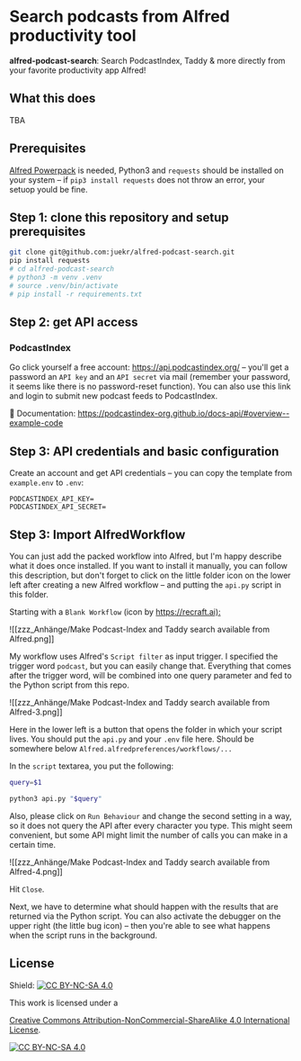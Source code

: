 # Search podcasts from Alfred productivity tool

**alfred-podcast-search**:
Search PodcastIndex, Taddy &amp; more directly from your favorite productivity app Alfred!


## What this does

TBA

## Prerequisites 

[Alfred Powerpack](https://www.alfredapp.com/powerpack/) is needed, Python3 and `requests` should be installed on your system – if `pip3 install requests` does not throw an error, your setuop yould be fine.

## Step 1: clone this repository and setup prerequisites

```bash
git clone git@github.com:juekr/alfred-podcast-search.git
pip install requests
# cd alfred-podcast-search
# python3 -m venv .venv
# source .venv/bin/activate
# pip install -r requirements.txt
```

## Step 2: get API access

### PodcastIndex

Go click yourself a free account: <https://api.podcastindex.org/> – you'll get a password an `API key` and an `API secret` via mail (remember your password, it seems like there is no password-reset function). You can also use this link and login to submit new podcast feeds to PodcastIndex.

📄 Documentation: <https://podcastindex-org.github.io/docs-api/#overview--example-code>

## Step 3: API credentials and basic configuration

Create an account and get API credentials – you can copy the template from `example.env` to `.env`: 

```
PODCASTINDEX_API_KEY=
PODCASTINDEX_API_SECRET=
```

## Step 3: Import AlfredWorkflow

You can just add the packed workflow into Alfred, but I'm happy describe what it does once installed. If you want to install it manually, you can follow this description, but don't forget to click on the little folder icon on the lower left after creating a new Alfred workflow – and putting the `api.py` script in this folder.

Starting with a `Blank Workflow` (icon by <https://recraft.ai):>

![[zzz_Anhänge/Make Podcast-Index and Taddy search available from Alfred.png]]

My workflow uses Alfred's `Script filter` as input trigger. I specified the trigger word `podcast`, but you can easily change that. Everything that comes after the trigger word, will be combined into one query parameter and fed to the Python script from this repo.

![[zzz_Anhänge/Make Podcast-Index and Taddy search available from Alfred-3.png]]

Here in the lower left is a button that opens the folder in which your script lives. You should put the `api.py` and your `.env` file here. Should be somewhere below `Alfred.alfredpreferences/workflows/...`

In the `script` textarea, you put the following:

```bash
query=$1

python3 api.py "$query"
```

Also, please click on `Run Behaviour` and change the second setting in a way, so it does not query the API after every character you type. This might seem convenient, but some API might limit the number of calls you can make in a certain time.

![[zzz_Anhänge/Make Podcast-Index and Taddy search available from Alfred-4.png]]

Hit `Close`.

Next, we have to determine what should happen with the results that are returned via the Python script. You can also activate the debugger on the upper right (the little bug icon) – then you're able to see what happens when the script runs in the background.

## License

Shield: [![CC BY-NC-SA 4.0][cc-by-nc-sa-shield]][cc-by-nc-sa]

This work is licensed under a

[Creative Commons Attribution-NonCommercial-ShareAlike 4.0 International License][cc-by-nc-sa].

[![CC BY-NC-SA 4.0][cc-by-nc-sa-image]][cc-by-nc-sa]

[cc-by-nc-sa]: <http://creativecommons.org/licenses/by-nc-sa/4.0/>
[cc-by-nc-sa-image]: <https://licensebuttons.net/l/by-nc-sa/4.0/88x31.png>
[cc-by-nc-sa-shield]: <https://img.shields.io/badge/License-CC%20BY--NC--SA%204.0-lightgrey.svg>